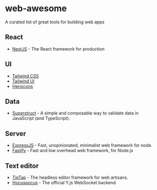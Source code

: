 # web-awesome

A curated list of great tools for building web apps

## React

- [NextJS](https://github.com/vercel/next.js) - The React framework for production

## UI

- [Tailwind CSS](https://github.com/tailwindlabs/tailwindcss)
- [Tailwind UI](https://tailwindui.com/)
- [Heroicons](https://heroicons.dev/)

## Data

- [Superstruct](https://github.com/ianstormtaylor/superstruct) - A simple and composable way to validate data in JavaScript (and TypeScript).

## Server

- [ExpressJS](https://github.com/expressjs/express) - Fast, unopinionated, minimalist web framework for node.
- [Fastify](https://github.com/fastify/fastify) - Fast and low overhead web framework, for Node.js

## Text editor

- [TipTap](https://github.com/ueberdosis/tiptap) - The headless editor framework for web artisans.
- [Hocuspocus](https://github.com/ueberdosis/hocuspocus) - The official Y.js WebSocket backend
